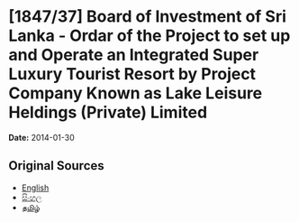 # [1847/37] Board of Investment of Sri Lanka - Ordar of the Project to set up and Operate an Integrated Super Luxury Tourist Resort by Project Company Known as Lake Leisure Heldings (Private) Limited

**Date:** 2014-01-30

## Original Sources

- [English](https://documents.gov.lk/view/extra-gazettes/2014/1/1847-37_E.pdf)
- [සිංහල](https://documents.gov.lk/view/extra-gazettes/2014/1/1847-37_S.pdf)
- [தமிழ்](https://documents.gov.lk/view/extra-gazettes/2014/1/1847-37_T.pdf)
